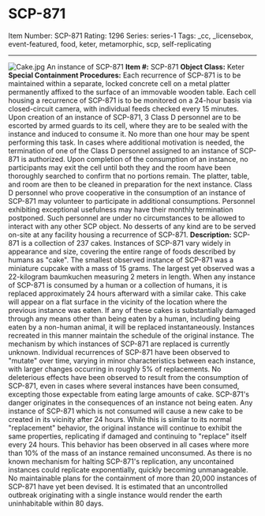 # SCP-871
Item Number: SCP-871
Rating: 1296
Series: series-1
Tags: _cc, _licensebox, event-featured, food, keter, metamorphic, scp, self-replicating

---

![Cake.jpg](https://scp-wiki.wdfiles.com/local--files/scp-871/Cake.jpg)
An instance of SCP-871
**Item #:** SCP-871
**Object Class:** Keter
**Special Containment Procedures:** Each recurrence of SCP-871 is to be maintained within a separate, locked concrete cell on a metal platter permanently affixed to the surface of an immovable wooden table. Each cell housing a recurrence of SCP-871 is to be monitored on a 24-hour basis via closed-circuit camera, with individual feeds checked every 15 minutes.
Upon creation of an instance of SCP-871, 3 Class D personnel are to be escorted by armed guards to its cell, where they are to be sealed with the instance and induced to consume it. No more than one hour may be spent performing this task. In cases where additional motivation is needed, the termination of one of the Class D personnel assigned to an instance of SCP-871 is authorized. Upon completion of the consumption of an instance, no participants may exit the cell until both they and the room have been thoroughly searched to confirm that no portions remain. The platter, table, and room are then to be cleaned in preparation for the next instance.
Class D personnel who prove cooperative in the consumption of an instance of SCP-871 may volunteer to participate in additional consumptions. Personnel exhibiting exceptional usefulness may have their monthly termination postponed. Such personnel are under no circumstances to be allowed to interact with any other SCP object.
No desserts of any kind are to be served on-site at any facility housing a recurrence of SCP-871.
**Description:** SCP-871 is a collection of 237 cakes. Instances of SCP-871 vary widely in appearance and size, covering the entire range of foods described by humans as "cake". The smallest observed instance of SCP-871 was a miniature cupcake with a mass of 15 grams. The largest yet observed was a 22-kilogram baumkuchen measuring 2 meters in length.
When any instance of SCP-871 is consumed by a human or a collection of humans, it is replaced approximately 24 hours afterward with a similar cake. This cake will appear on a flat surface in the vicinity of the location where the previous instance was eaten. If any of these cakes is substantially damaged through any means other than being eaten by a human, including being eaten by a non-human animal, it will be replaced instantaneously. Instances recreated in this manner maintain the schedule of the original instance. The mechanism by which instances of SCP-871 are replaced is currently unknown.
Individual recurrences of SCP-871 have been observed to "mutate" over time, varying in minor characteristics between each instance, with larger changes occurring in roughly 5% of replacements. No deleterious effects have been observed to result from the consumption of SCP-871, even in cases where several instances have been consumed, excepting those expectable from eating large amounts of cake.
SCP-871's danger originates in the consequences of an instance not being eaten. Any instance of SCP-871 which is not consumed will cause a new cake to be created in its vicinity after 24 hours. While this is similar to its normal "replacement" behavior, the original instance will continue to exhibit the same properties, replicating if damaged and continuing to "replace" itself every 24 hours. This behavior has been observed in all cases where more than 10% of the mass of an instance remained unconsumed. As there is no known mechanism for halting SCP-871's replication, any uncontained instances could replicate exponentially, quickly becoming unmanageable. No maintainable plans for the containment of more than 20,000 instances of SCP-871 have yet been devised. It is estimated that an uncontrolled outbreak originating with a single instance would render the earth uninhabitable within 80 days.